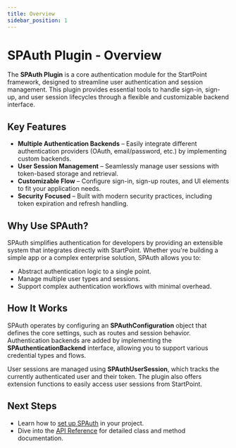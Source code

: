 ```yaml
---
title: Overview
sidebar_position: 1
---
```

# SPAuth Plugin - Overview

The **SPAuth Plugin** is a core authentication module for the StartPoint framework, designed to streamline user authentication and session management. This plugin provides essential tools to handle sign-in, sign-up, and user session lifecycles through a flexible and customizable backend interface.

## Key Features
- **Multiple Authentication Backends** – Easily integrate different authentication providers (OAuth, email/password, etc.) by implementing custom backends.
- **User Session Management** – Seamlessly manage user sessions with token-based storage and retrieval.
- **Customizable Flow** – Configure sign-in, sign-up routes, and UI elements to fit your application needs.
- **Security Focused** – Built with modern security practices, including token expiration and refresh handling.

## Why Use SPAuth?
SPAuth simplifies authentication for developers by providing an extensible system that integrates directly with StartPoint. Whether you're building a simple app or a complex enterprise solution, SPAuth allows you to:
- Abstract authentication logic to a single point.
- Manage multiple user types and sessions.
- Support complex authentication workflows with minimal overhead.

## How It Works
SPAuth operates by configuring an **SPAuthConfiguration** object that defines the core settings, such as routes and session behavior. Authentication backends are added by implementing the **SPAuthenticationBackend** interface, allowing you to support various credential types and flows.

User sessions are managed using **SPAuthUserSession**, which tracks the currently authenticated user and their token. The plugin also offers extension functions to easily access user sessions from StartPoint.

## Next Steps
- Learn how to [set up SPAuth](./setup) in your project.
- Dive into the [API Reference](./api-reference) for detailed class and method documentation.

